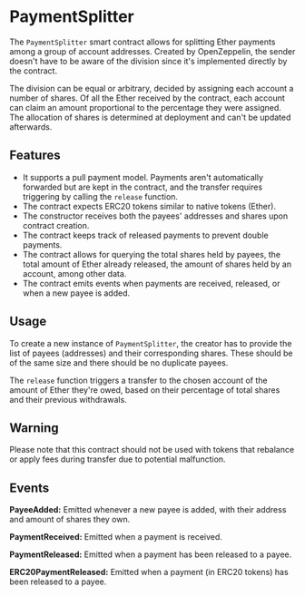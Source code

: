 # PaymentSplitter

The `PaymentSplitter` smart contract allows for splitting Ether payments among a group of account addresses. Created by OpenZeppelin, the sender doesn't have to be aware of the division since it's implemented directly by the contract. 

The division can be equal or arbitrary, decided by assigning each account a number of shares. Of all the Ether received by the contract, each account can claim an amount proportional to the percentage they were assigned. The allocation of shares is determined at deployment and can't be updated afterwards.

## Features

- It supports a pull payment model. Payments aren't automatically forwarded but are kept in the contract, and the transfer requires triggering by calling the `release` function.
- The contract expects ERC20 tokens similar to native tokens (Ether).
- The constructor receives both the payees' addresses and shares upon contract creation.
- The contract keeps track of released payments to prevent double payments.
- The contract allows for querying the total shares held by payees, the total amount of Ether already released, the amount of shares held by an account, among other data.
- The contract emits events when payments are received, released, or when a new payee is added.

## Usage

To create a new instance of `PaymentSplitter`, the creator has to provide the list of payees (addresses) and their corresponding shares. These should be of the same size and there should be no duplicate payees.

The `release` function triggers a transfer to the chosen account of the amount of Ether they're owed, based on their percentage of total shares and their previous withdrawals.

## Warning

Please note that this contract should not be used with tokens that rebalance or apply fees during transfer due to potential malfunction.

## Events 

**PayeeAdded:** Emitted whenever a new payee is added, with their address and amount of shares they own.

**PaymentReceived:** Emitted when a payment is received.

**PaymentReleased:** Emitted when a payment has been released to a payee.

**ERC20PaymentReleased:** Emitted when a payment (in ERC20 tokens) has been released to a payee.